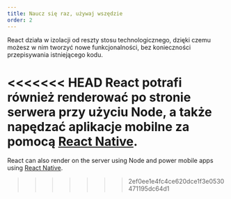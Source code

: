 ```yaml
---
title: Naucz się raz, używaj wszędzie
order: 2
---
```


React działa w izolacji od reszty stosu technologicznego, dzięki czemu możesz w nim tworzyć nowe funkcjonalności, bez konieczności przepisywania istniejącego kodu.

<<<<<<< HEAD
React potrafi również renderować po stronie serwera przy użyciu Node, a także napędzać aplikacje mobilne za pomocą [React Native](https://facebook.github.io/react-native/).
=======
React can also render on the server using Node and power mobile apps using [React Native](https://reactnative.dev/).
>>>>>>> 2ef0ee1e4fc4ce620dce1f3e0530471195dc64d1
